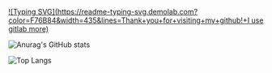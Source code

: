 
[![Typing SVG](https://readme-typing-svg.demolab.com?color=F76B84&width=435&lines=Thank+you+for+visiting+my+github!+I use gitlab more)](https://git.io/typing-svg)


![Anurag's GitHub stats](https://github-readme-stats.vercel.app/api?username=yypy22&show_icons=true&theme=tokyonight)

![Top Langs](https://github-readme-stats.vercel.app/api/top-langs/?username=yypy22&hide_progress=true)
